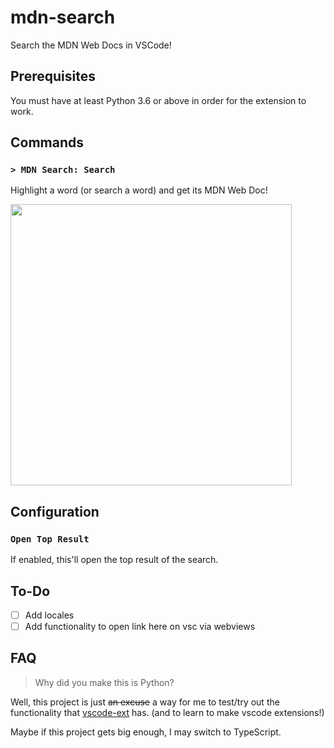 # mdn-search

Search the MDN Web Docs in VSCode!

## Prerequisites

You must have at least Python 3.6 or above in order for the extension to work.

## Commands

### `> MDN Search: Search`

Highlight a word (or search a word) and get its MDN Web Doc!

<img src="https://i.imgur.com/mjojLA1.gif" height="450px">

## Configuration

### `Open Top Result`

If enabled, this'll open the top result of the search.

## To-Do

- [ ] Add locales
- [ ] Add functionality to open link here on vsc via webviews

## FAQ

> Why did you make this is Python?

Well, this project is just ~~an excuse~~ a way for me to test/try out the functionality that [vscode-ext](https://github.com/CodeWithSwastik/vscode-ext) has. (and to learn to make vscode extensions!)

Maybe if this project gets big enough, I may switch to TypeScript.
